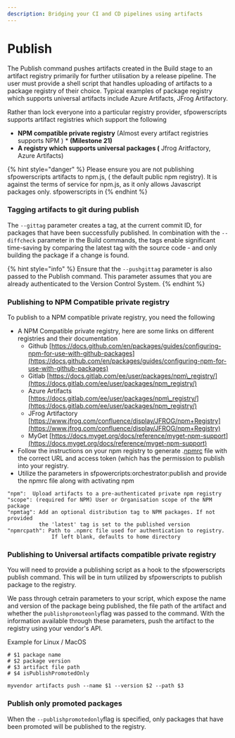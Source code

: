 ```yaml
---
description: Bridging your CI and CD pipelines using artifacts
---
```


# Publish

The Publish command pushes artifacts created in the Build stage to an artifact registry primarily for further utilisation by a release pipeline. The user must provide a shell script that handles uploading of artifacts to a package registry of their choice. Typical examples of package registry which supports universal artifacts include Azure Artifacts, JFrog Artifactory.

Rather than lock everyone into a particular registry provider,  sfpowerscripts supports artifact registries which support the following

* **NPM compatible private registry** \(Almost  every artifact registries supports NPM \) \* **\(Milestone 21\)**
* **A  registry which supports universal packages \(** Jfrog Aritfactory, Azure Artifacts\)

{% hint style="danger" %}
Please ensure you are not publishing sfpowerscripts artifacts to npm.js, \( the default public npm registry\). It is against the terms of service for npm.js, as it only allows Javascript packages only. sfpowerscripts in
{% endhint %}

### Tagging artifacts to git during publish

The `--gittag` parameter creates a tag, at the current commit ID, for packages that have been successfully published. In combination with the `--diffcheck` parameter in the Build commands, the tags enable significant time-saving by comparing the latest tag with the source code - and only building the package if a change is found.

{% hint style="info" %}
Ensure that the `--pushgittag` parameter is also passed to the Publish command. This parameter assumes that you are already authenticated to the Version Control System.
{% endhint %}

### Publishing to NPM Compatible private registry

To publish to a NPM compatible private registry, you need the following

* A NPM Compatible private registry, here are some links on different registries and their documentation
  * Github [https://docs.github.com/en/packages/guides/configuring-npm-for-use-with-github-packages](https://docs.github.com/en/packages/guides/configuring-npm-for-use-with-github-packages)
  * Gitlab [https://docs.gitlab.com/ee/user/packages/npm\_registry/](https://docs.gitlab.com/ee/user/packages/npm_registry/)
  * Azure Artifacts [https://docs.gitlab.com/ee/user/packages/npm\_registry/](https://docs.gitlab.com/ee/user/packages/npm_registry/)
  * JFrog Artifactory [https://www.jfrog.com/confluence/display/JFROG/npm+Registry](https://www.jfrog.com/confluence/display/JFROG/npm+Registry)
  * MyGet [https://docs.myget.org/docs/reference/myget-npm-support](https://docs.myget.org/docs/reference/myget-npm-support)
* Follow the instructions on your npm registry to generate .[npmrc](https://docs.npmjs.com/cli/v7/configuring-npm/npmrc) file with the correct URL and access token \(which has the permission to publish into your registry.
* Utilize the parameters in sfpowercripts:orchestrator:publish and provide the npmrc file along with activating npm

```text
"npm":  Upload artifacts to a pre-authenticated private npm registry
"scope": (required for NPM) User or Organisation scope of the NPM package
"npmtag": Add an optional distribution tag to NPM packages. If not provided
          the 'latest' tag is set to the published version
"npmrcpath": Path to .npmrc file used for authentication to registry.
              If left blank, defaults to home directory
```

### Publishing to Universal artifacts compatible private registry

You will need to provide a publishing script as a hook to the sfpowerscripts publish command. This will be in turn utilized by sfpowerscripts to publish package to the registry.

We pass through cetrain parameters to your script, which expose the name and version of the package being published, the file path of the artifact and whether the `publishpromoteonly`flag was passed to the command. With the information available through these parameters, push the artifact to the registry using your vendor's API.

Example for Linux / MacOS

```text
# $1 package name
# $2 package version
# $3 artifact file path
# $4 isPublishPromotedOnly

myvendor artifacts push --name $1 --version $2 --path $3
```

### Publish only promoted packages

When the `--publishpromotedonly`flag is specified, only packages that have been promoted will be published to the registry.

## 

